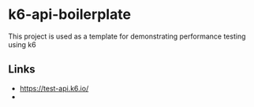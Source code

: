 # k6-api-boilerplate

This project is used as a template for demonstrating performance testing using k6

## Links

* https://test-api.k6.io/
* 
